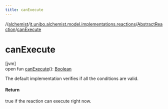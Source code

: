 ```yaml
---
title: canExecute
---
```

//[alchemist](../../../index.html)/[it.unibo.alchemist.model.implementations.reactions](../index.html)/[AbstractReaction](index.html)/[canExecute](can-execute.html)



# canExecute



[jvm]\
open fun [canExecute](can-execute.html)(): [Boolean](https://kotlinlang.org/api/latest/jvm/stdlib/kotlin/-boolean/index.html)



The default implementation verifies if all the conditions are valid.



#### Return



true if the reaction can execute right now.




